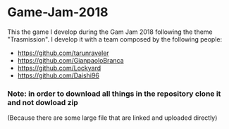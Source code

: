 # Game-Jam-2018
This the game I develop during the Gam Jam 2018 following the theme "Trasmission".
I develop it with a team composed by the following people:
* https://github.com/tarunraveler
* https://github.com/GianpaoloBranca
* https://github.com/Lockyard
* https://github.com/Daishi96

### Note: in order to download all things in the repository clone it and not dowload zip
(Because there are some large file that are linked and uploaded directly)
